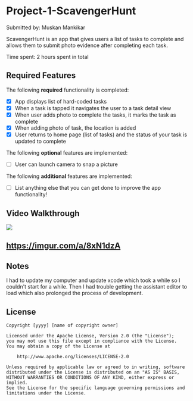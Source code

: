 # Project-1-ScavengerHunt

Submitted by: Muskan Mankikar

ScavengerHunt is an app that gives users a list of tasks to complete and allows them to submit photo evidence after completing each task. 

Time spent: 2 hours spent in total

## Required Features

The following **required** functionality is completed:

- [x] App displays list of hard-coded tasks
- [x] When a task is tapped it navigates the user to a task detail view
- [x] When user adds photo to complete the tasks, it marks the task as complete
- [x] When adding photo of task, the location is added
- [x] User returns to home page (list of tasks) and the status of your task is updated to complete
 
The following **optional** features are implemented:

- [ ] User can launch camera to snap a picture	

The following **additional** features are implemented:

- [ ] List anything else that you can get done to improve the app functionality!

## Video Walkthrough

![](https://imgur.com/a/8xN1dzA.gif)
## https://imgur.com/a/8xN1dzA

## Notes

I had to update my computer and update xcode which took a while so I couldn't start for a while. Then I had trouble getting the assistant editor to load which also prolonged the process of development.

## License

    Copyright [yyyy] [name of copyright owner]

    Licensed under the Apache License, Version 2.0 (the "License");
    you may not use this file except in compliance with the License.
    You may obtain a copy of the License at

        http://www.apache.org/licenses/LICENSE-2.0

    Unless required by applicable law or agreed to in writing, software
    distributed under the License is distributed on an "AS IS" BASIS,
    WITHOUT WARRANTIES OR CONDITIONS OF ANY KIND, either express or implied.
    See the License for the specific language governing permissions and
    limitations under the License.
